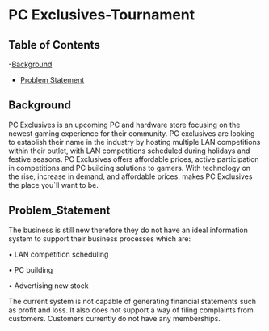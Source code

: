 # PC Exclusives-Tournament

## Table of Contents

-[Background](#Background)
 - [Problem Statement](#Problem_Statement)

## Background

PC Exclusives is an upcoming PC and hardware store focusing on the newest gaming experience for their community.
PC exclusives are looking to establish their name in the industry by hosting multiple LAN competitions within their outlet, with LAN competitions scheduled during holidays and festive seasons. PC Exclusives offers affordable prices, active participation in competitions and PC building solutions to gamers.
With technology on the rise, increase in demand, and affordable prices, makes PC Exclusives the place you`ll want to be.

## Problem_Statement

The business is still new therefore they do not have an ideal information system to support their business processes which are:

•	LAN competition scheduling

•	PC building 

•	Advertising new stock

The current system is not capable of generating financial statements such as profit and loss.
It also does not support a way of filing complaints from customers.
Customers currently do not have any memberships.

